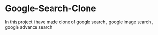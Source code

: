 # Google-Search-Clone
In this project i have made clone of google search , google image search , google advance search
